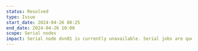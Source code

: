 ```yaml
---
status: Resolved
type: Issue
start_date: 2024-04-26 08:25
end_date: 2024-04-26 10:00
scope: Serial nodes
impact: Serial node dvn01 is currently unavailable. Serial jobs are queued and running but performance may be slower than usual until the issue is resolved.
---
```

